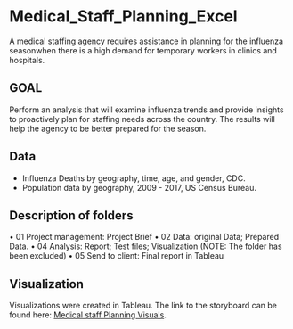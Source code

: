 # Medical_Staff_Planning_Excel
A medical staffing agency requires assistance in planning for the influenza seasonwhen there is a high demand for temporary workers in clinics and hospitals.
## GOAL
Perform an analysis that will examine influenza trends and provide insights to proactively plan for staffing needs across the country. The results will help the agency to be better prepared for the season.
## Data 
- Influenza Deaths by geography, time, age, and gender, CDC.
- Population data by geography, 2009 - 2017, US Census Bureau.
## Description of folders
•	01 Project management: Project Brief
•	02 Data: original Data; Prepared Data. 
•	04 Analysis: Report; Test files; Visualization (NOTE: The folder has been excluded)
•	05 Send to client: Final report in Tableau
## Visualization
Visualizations were created in Tableau. The link to the storyboard can be found here: [Medical staff Planning Visuals](https://public.tableau.com/app/profile/iryna.khylyuk/viz/Map2_16804506120020/Story1).

